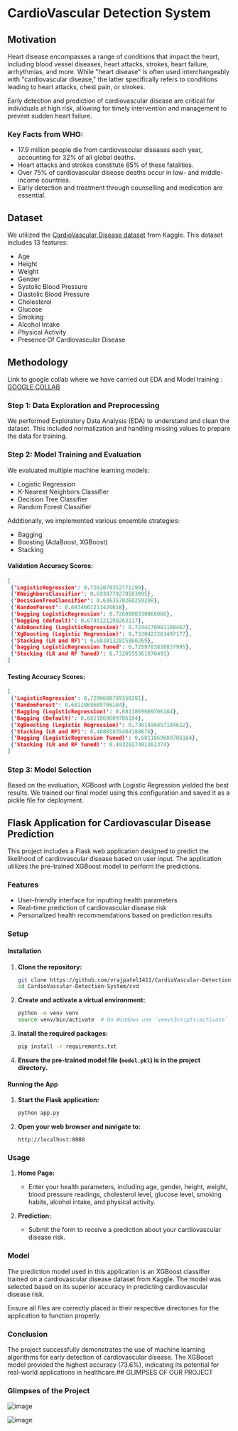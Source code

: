 
# CardioVascular Detection System

## Motivation

Heart disease encompasses a range of conditions that impact the heart, including blood vessel diseases, heart attacks, strokes, heart failure, arrhythmias, and more. While "heart disease" is often used interchangeably with "cardiovascular disease," the latter specifically refers to conditions leading to heart attacks, chest pain, or strokes.

Early detection and prediction of cardiovascular disease are critical for individuals at high risk, allowing for timely intervention and management to prevent sudden heart failure.

### Key Facts from WHO:
- 17.9 million people die from cardiovascular diseases each year, accounting for 32% of all global deaths.
- Heart attacks and strokes constitute 85% of these fatalities.
- Over 75% of cardiovascular disease deaths occur in low- and middle-income countries.
- Early detection and treatment through counselling and medication are essential.

## Dataset

We utilized the [CardioVascular Disease dataset](https://www.kaggle.com/datasets/sulianova/cardiovascular-disease-dataset) from Kaggle. This dataset includes 13 features:
- Age
- Height
- Weight
- Gender
- Systolic Blood Pressure
- Diastolic Blood Pressure
- Cholesterol
- Glucose
- Smoking
- Alcohol Intake
- Physical Activity
- Presence Of Cardiovascular Disease

## Methodology

Link to google collab where we have carried out EDA and Model training : [GOOGLE COLLAB](https://colab.research.google.com/drive/1INnsy09sq5fadERpZbL2Uh7r-AJZDj96#scrollTo=WtomZnepdmgd)

### Step 1: Data Exploration and Preprocessing
We performed Exploratory Data Analysis (EDA) to understand and clean the dataset. This included normalization and handling missing values to prepare the data for training.

### Step 2: Model Training and Evaluation
We evaluated multiple machine learning models:
- Logistic Regression
- K-Nearest Neighbors Classifier
- Decision Tree Classifier
- Random Forest Classifier

Additionally, we implemented various ensemble strategies:
- Bagging
- Boosting (AdaBoost, XGBoost)
- Stacking

#### Validation Accuracy Scores:
```json
[
 {'LogisticRegression': 0.7262079352771299},
 {'KNeighborsClassifier': 0.6930779278503095},
 {'DecisionTreeClassifier': 0.6363570260259298},
 {'RandomForest': 0.6834661211426618},
 {'bagging LogisticRegression': 0.7260800330066066},
 {'bagging (default)': 0.6745121290263117},
 {'AdaBoosting (LogisticRegression)': 0.7244170981168467},
 {'XgBoosting (Logistic Regression)': 0.7330422263497177},
 {'Stacking (LR and RF)': 0.6838132815860269},
 {'bagging LogisticRegression Tuned': 0.7259703838837995},
 {'Stacking (LR and RF Tuned)': 0.7320555361870491}
]
```

#### Testing Accuracy Scores:
```json
[
 {'LogisticRegression': 0.7290600789358281},
 {'RandomForest': 0.6811869609706184},
 {'Bagging (LogisticRegression)': 0.6811869609706184},
 {'Bagging (Default)': 0.6811869609706184},
 {'XgBoosting (Logistic Regression)': 0.7361496857184622},
 {'Stacking (LR and RF)': 0.40885835404180676},
 {'Bagging (LogisticRegression Tuned)': 0.6811869609706184},
 {'Stacking (LR and RF Tuned)': 0.4932027481362374}
]
```

### Step 3: Model Selection
Based on the evaluation, XGBoost with Logistic Regression yielded the best results. We trained our final model using this configuration and saved it as a pickle file for deployment.

## Flask Application for Cardiovascular Disease Prediction

This project includes a Flask web application designed to predict the likelihood of cardiovascular disease based on user input. The application utilizes the pre-trained XGBoost model to perform the predictions.

### Features

- User-friendly interface for inputting health parameters
- Real-time prediction of cardiovascular disease risk
- Personalized health recommendations based on prediction results

### Setup

#### Installation

1. **Clone the repository:**

    ```bash
    git clone https://github.com/vrajpatel1411/CardioVascular-Detection-System.git
    cd CardioVascular-Detection-System/cvd
    ```

2. **Create and activate a virtual environment:**

    ```bash
    python -m venv venv
    source venv/bin/activate  # On Windows use `venv\Scripts\activate`
    ```

3. **Install the required packages:**

    ```bash
    pip install -r requirements.txt
    ```

4. **Ensure the pre-trained model file (`model.pkl`) is in the project directory.**

#### Running the App

1. **Start the Flask application:**

    ```bash
    python app.py
    ```

2. **Open your web browser and navigate to:**

    ```
    http://localhost:8080
    ```

### Usage

1. **Home Page:**
   - Enter your health parameters, including age, gender, height, weight, blood pressure readings, cholesterol level, glucose level, smoking habits, alcohol intake, and physical activity.

2. **Prediction:**
   - Submit the form to receive a prediction about your cardiovascular disease risk.



### Model

The prediction model used in this application is an XGBoost classifier trained on a cardiovascular disease dataset from Kaggle. The model was selected based on its superior accuracy in predicting cardiovascular disease risk.



Ensure all files are correctly placed in their respective directories for the application to function properly.

### Conclusion
The project successfully demonstrates the use of machine learning algorithms for early detection of cardiovascular disease. The XGBoost model provided the highest accuracy (73.6%), indicating its potential for real-world applications in healthcare.## GLIMPSES OF OUR PROJECT


### Glimpses of the Project

![image](https://github.com/vrajpatel1411/Research-Methodology_project/assets/56471759/3506caf4-73a0-40ae-9617-47fcd013f179)

![image](https://github.com/vrajpatel1411/Research-Methodology_project/assets/56471759/e8519362-f166-4b6c-afcf-1cee8b99099e)


